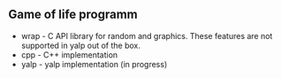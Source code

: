 ## Game of life programm

* wrap - C API library for random and graphics. These features are not supported
in yalp out of the box.
* cpp - C++ implementation
* yalp - yalp implementation (in progress)
